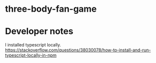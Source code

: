 # three-body-fan-game

# Developer notes
I installed typescript locally. https://stackoverflow.com/questions/38030078/how-to-install-and-run-typescript-locally-in-npm